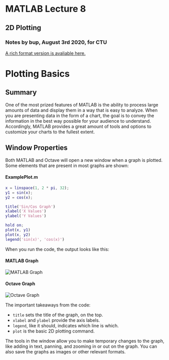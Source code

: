 # MATLAB Lecture 8
## 2D Plotting
### Notes by bup, August 3rd 2020, for CTU
[A rich format version is avaliable here.](https://docs.google.com/document/d/e/2PACX-1vQ1vumpBqQl5rTm1HTqxcNb5SaxjiupLAq7HkxC3CLjP_xc2s0CXIDq2xZ2zUoaHxGzDrOxfNkx5X7P/pub)

# Plotting Basics
## Summary
One of the most prized features of MATLAB is the ability to process large amounts of data and display them in a way that is easy to analyze. When you are presenting data in the form of a chart, the goal is to convey the information in the best way possible for your audience to understand. Accordingly, MATLAB provides a great amount of tools and options to customize your charts to the fullest extent.

## Window Properties
Both MATLAB and Octave will open a new window when a graph is plotted. Some elements that are present in most graphs are shown:

#### ExamplePlot.m
```matlab
x = linspace(1, 2 * pi, 32);
y1 = sin(x);
y2 = cos(x);

title('Sin/Cos Graph')
xlabel('X Values')
ylabel('Y Values')

hold on;
plot(x, y1)
plot(x, y2)
legend('sin(x)', 'cos(x)')
```
When you run the code, the output looks like this:

#### MATLAB Graph
![MATLAB Graph](https://cdn.discordapp.com/attachments/539880565185183754/739966340395434035/unknown.png)

#### Octave Graph
![Octave Graph](https://cdn.discordapp.com/attachments/539880565185183754/739966463049465856/unknown.png)

The important takeaways from the code:
* ``title`` sets the title of the graph, on the top.
* ``xlabel`` and ``ylabel`` provide the axis labels.
* ``legend``, like it should, indicates which line is which.
* ``plot`` is the basic 2D plotting command.

The tools in the window allow you to make temporary changes to the graph, like adding in text, panning, and zooming in or out on the graph. You can also save the graphs as images or other relevant formats.
